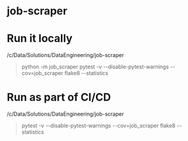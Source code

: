 # job-scraper

# Run it locally
/c/Data/Solutions/DataEngineering/job-scraper
> python -m job_scraper
> pytest -v --disable-pytest-warnings --cov=job_scraper
> flake8 --statistics

# Run as part of CI/CD
/c/Data/Solutions/DataEngineering/job-scraper
> pytest -v --disable-pytest-warnings --cov=job_scraper
> flake8 --statistics